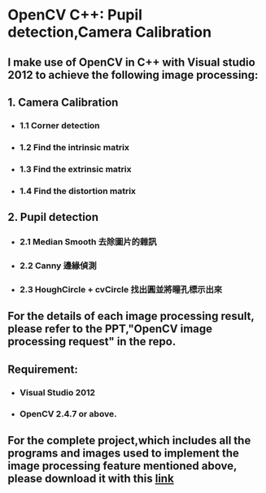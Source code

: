 # OpenCV C++: Pupil detection,Camera Calibration 
## I make use of OpenCV in C++ with Visual studio 2012 to achieve the following image processing:
## 1. Camera Calibration
- ### 1.1 Corner detection 
- ### 1.2 Find the intrinsic matrix 
- ### 1.3 Find the extrinsic matrix 
- ### 1.4 Find the distortion matrix  
## 2. Pupil detection    
   - ### 2.1 Median Smooth  去除圖片的雜訊 
   - ### 2.2 Canny  邊緣偵測 
   - ### 2.3 HoughCircle + cvCircle  找出圓並將瞳孔標示出來 



   
## For the details of each image processing result, please refer to the PPT,"OpenCV image processing request" in the repo.
## Requirement:
- ### Visual Studio 2012
- ### OpenCV 2.4.7 or above.
## For the complete project,which includes all the programs and images used to implement the image processing feature mentioned above, please download it with this [link](https://drive.google.com/file/d/1ViOPNPuOz6Q8J38ooGjjdo0FYSGj7d8M/view?usp=sharing)

